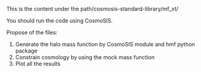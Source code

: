 This is the content under the path/cosmosis-standard-library/mf_xt/

You should run the code using CosmoSIS.

Propose of the files:

1. Generate the halo mass function by CosmoSIS module and hmf python package
2. Constrain cosmology by using the mock mass function
3. Plot all the results
